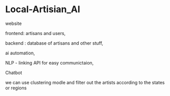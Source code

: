 # Local-Artisian_AI

website

frontend:  artisans and users,


backend :   database of artisans and other stuff,

ai automation,


NLP - linking API for easy communictaion,


Chatbot


we can use clustering modle and filter out the artists according to the states or regions
